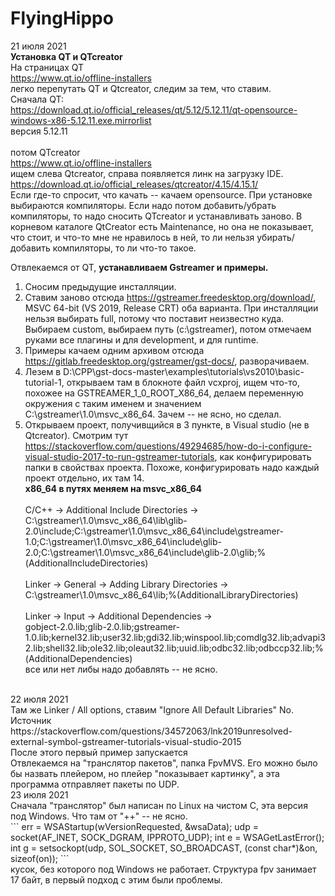 ﻿# FlyingHippo
21 июля 2021</br>
<b>Установка QT и QTcreator</b></br>
На страницах QT</br>
https://www.qt.io/offline-installers</br>
легко перепутать QT и Qtcreator, следим за тем, что ставим.</br>
Сначала QT:</br>
https://download.qt.io/official_releases/qt/5.12/5.12.11/qt-opensource-windows-x86-5.12.11.exe.mirrorlist</br>
версия 5.12.11</br></br>
потом QTcreator</b></br>
https://www.qt.io/offline-installers</br>
ищем слева Qtcreator, справа появляется линк на загрузку IDE.</br>
https://download.qt.io/official_releases/qtcreator/4.15/4.15.1/</br>
Если где-то спросит, что качать -- качаем opensource. При установке выбираются компиляторы. Если надо потом добавить/убрать компиляторы, то надо сносить QTcreator и устанавливать заново. В корневом каталоге QtCreator есть Maintenance, но она не показывает, что стоит, и что-то мне не нравилось в ней, то ли нельзя убирать/добавить компиляторы, то ли что-то такое.</br>

Отвлекаемся от QT, <b>устанавливаем Gstreamer и примеры.</b></br>
1) Сносим предыдущие инсталляции.</br>
2) Ставим заново отсюда https://gstreamer.freedesktop.org/download/, MSVC 64-bit (VS 2019, Release CRT) оба варианта. При инсталляции нельзя выбирать full, потому что поставит неизвестно куда. Выбираем custom, выбираем путь (c:\gstreamer), потом отмечаем руками все плагины и для development, и для runtime.
3) Примеры качаем одним архивом отсюда https://gitlab.freedesktop.org/gstreamer/gst-docs/, разворачиваем.
4) Лезем в D:\CPP\gst-docs-master\examples\tutorials\vs2010\basic-tutorial-1, открываем там в блокноте файл vcxproj, ищем что-то, похожее на GSTREAMER_1_0_ROOT_X86_64, делаем переменную окружения с таким именем и значением C:\gstreamer\1.0\msvc_x86_64\. Зачем -- не ясно, но сделал.
5) Открываем проект, получивщийся в 3 пункте, в Visual studio (не в Qtcreator). Смотрим тут https://stackoverflow.com/questions/49294685/how-do-i-configure-visual-studio-2017-to-run-gstreamer-tutorials, как конфигурировать папки в свойствах проекта. Похоже, конфигурировать надо каждый проект отдельно, их там 14.</br>
<b>x86_64 в путях меняем на msvc_x86_64</b></br></br>
C/C++ -> Additional Include Directories -></br>
C:\gstreamer\1.0\msvc_x86_64\lib\glib-2.0\include;C:\gstreamer\1.0\msvc_x86_64\include\gstreamer-1.0;C:\gstreamer\1.0\msvc_x86_64\include\glib-2.0\;C:\gstreamer\1.0\msvc_x86_64\include\glib-2.0\glib;%(AdditionalIncludeDirectories)</br></br>
Linker -> General -> Adding Library Directories -></br>
C:\gstreamer\1.0\msvc_x86_64\lib;%(AdditionalLibraryDirectories)</br></br>
Linker -> Input -> Additional Dependencies -></br>
gobject-2.0.lib;glib-2.0.lib;gstreamer-1.0.lib;kernel32.lib;user32.lib;gdi32.lib;winspool.lib;comdlg32.lib;advapi32.lib;shell32.lib;ole32.lib;oleaut32.lib;uuid.lib;odbc32.lib;odbccp32.lib;%(AdditionalDependencies)</br>
все или нет либы надо добавлять -- не ясно.
</br>
22 июля 2021</br>
Там же Linker / All options, ставим "Ignore All Default Libraries" No.</br>
Источник https://stackoverflow.com/questions/34572063/lnk2019unresolved-external-symbol-gstreamer-tutorials-visual-studio-2015</br>
После этого первый пример запускается</br>
Отвлекаемся на "транслятор пакетов", папка FpvMVS. Его можно было бы назвать плейером, но плейер "показывает картинку", а эта программа отправляет пакеты по UDP.</br>
23 июля 2021</br>
Сначала "транслятор" был написан по Linux на чистом С, эта версия под Windows. Что там от "++" -- не ясно. </br>
```
err = WSAStartup(wVersionRequested, &wsaData);
udp = socket(AF_INET, SOCK_DGRAM, IPPROTO_UDP);
int e = WSAGetLastError();
int g = setsockopt(udp, SOL_SOCKET, SO_BROADCAST, (const char*)&on, sizeof(on));
```
</br>
кусок, без которого под Windows не работает. Структура fpv занимает 17 байт, в первый подход с этим были проблемы.
